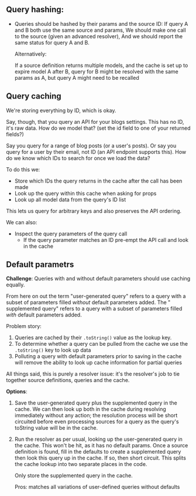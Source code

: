 ## Query hashing:

* Queries should be hashed by their params and the source ID:
  If query A and B both use the same source and params,
  We should make one call to the source (given an advanced resolver),
  And we should report the same status for query A and B.

  Alternatively:

  If a source definition returns multiple models,
  and the cache is set up to expire model A after B,
  query for B might be resolved with the same params as A,
  but query A might need to be recalled

## Query caching

We're storing everything by ID, which is okay.

Say, though, that you query an API for your blogs settings. This has no ID,
it's raw data. How do we model that? (set the id field to one of your returned
fields?)

Say you query for a range of blog posts (or a user's posts). Or say you query
for a user by their email, not ID (an API endpoint supports this). How do we
know which IDs to search for once we load the data?

To do this we:
- Store which IDs the query returns in the cache after the call has been made
- Look up the query within this cache when asking for props
- Look up all model data from the query's ID list

This lets us query for arbitrary keys and also preserves the API ordering.

We can also:
- Inspect the query parameters of the query call
  - If the query parameter matches an ID pre-empt the API call and look in the
	cache

## Default parametrs

**Challenge**: Queries with and without default parameters should use caching
equally.

From here on out the term "user-generated query" refers to a query with a
subset of parameters filled _without_ default parameters added. The "
supplemented query" refers to a query with a subset of parameters filled _with_
default parameters added.

Problem story:

1. Queries are cached by their `.toString()` value as the lookup key.  
2. To determine whether a query can be pulled from the cache we use the
   `.toString()` key to look up data
3. Polluting a query with default parameters prior to saving in the cache
   will remove the ability to look up cache information for partial queries

All things said, this is purely a resolver issue: it's the resolver's job
to tie together source definitions, queries and the cache.
  
**Options**:
1. Save the user-generated query plus the supplemented query in the cache. We
   can then look up both in the cache during resolving immediately without
   any action; the resolution process will be short circuited before even
   processing sources for a query as the query's toString value will be in the
   cache.

2. Run the resolver as per usual, looking up the user-generated query in the
   cache. This won't be hit, as it has no default params.
   Once a source definition is found, fill in the defaults to create a
   supplemented query then look this query up in the cache.
   If so, then short circuit.  This splits the cache lookup into two separate
   places in the code.

   Only store the supplemented query in the cache.

   Pros: matches all variations of user-defined queries without defaults
